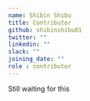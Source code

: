 ```yaml
---
name: Shibin Shibu
title: Contributor
github: shibinshibu01
twitter: ""
linkedin: ""
slack: ""
joining_date: ""
role : contributor
---
```


Still waiting for this
